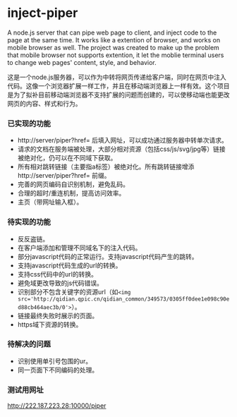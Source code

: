# inject-piper
A node.js server that can pipe web page to client, and inject code to the page at the same time. It works like a extention of browser, and works on mobile browser as well. The project was created to make up the problem that mobile browser not supports extention, it let the moblie terminal users to change web pages' content, style, and behavior.
 
这是一个node.js服务器，可以作为中转将网页传递给客户端，同时在网页中注入代码。这像一个浏览器扩展一样工作，并且在移动端浏览器上一样有效。这个项目是为了拟补目前移动端浏览器不支持扩展的问题而创建的，可以使移动端也能更改网页的内容、样式和行为。

### 已实现的功能
+ http://server/piper?href= 后填入网址，可以成功通过服务器中转单次请求。
+ 请求的文档在服务端被处理，大部分相对资源（包括css/js/svg/jpg等）链接被绝对化，仍可以在不同域下获取。
+ 所有相对跳转链接（主要指a标签）被绝对化。所有跳转链接增添 http://server/piper?href= 前缀。
+ 完善的网页编码自识别机制，避免乱码。
+ 合理的超时/重连机制，提高访问效率。
+ 主页（带网址输入框）。

### 待实现的功能
+ 反反盗链。
+ 在客户端添加和管理不同域名下的注入代码。
+ 部分javascript代码的正常运行。支持javascript代码产生的跳转。
+ 支持javascript代码生成的url的转换。
+ 支持css代码中的url的转换。
+ 避免域更改导致的js代码错误。
+ 识别部分不包含关键字的资源url（如```<img src='http://qidian.qpic.cn/qidian_common/349573/0305ff0dee1e098c90ed88cb464aec3b/0'>```）。
+ 链接最终失败时展示的页面。
+ https域下资源的转换。

### 待解决的问题
+ 识别使用单引号包围的ur。
+ 同一页面下不同编码的处理。

### 测试用网址
http://222.187.223.28:10000/piper

